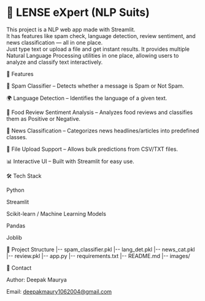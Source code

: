 # 🧠 LENSE eXpert (NLP Suits)

This project is a NLP web app made with Streamlit.  
It has features like spam check, language detection, review sentiment, and news classification — all in one place.  
Just type text or upload a file and get instant results.
It provides multiple Natural Language Processing utilities in one place, allowing users to analyze and classify text interactively.

🚀 Features

🤖 Spam Classifier – Detects whether a message is Spam or Not Spam.

🌍 Language Detection – Identifies the language of a given text.

🍔 Food Review Sentiment Analysis – Analyzes food reviews and classifies them as Positive or Negative.

📰 News Classification – Categorizes news headlines/articles into predefined classes.

📂 File Upload Support – Allows bulk predictions from CSV/TXT files.

📊 Interactive UI – Built with Streamlit for easy use.

🛠️ Tech Stack

Python

Streamlit

Scikit-learn / Machine Learning Models

Pandas

Joblib

📂 Project Structure
|-- spam_classifier.pkl
|-- lang_det.pkl
|-- news_cat.pkl
|-- review.pkl
|-- app.py
|-- requirements.txt
|-- README.md
|-- images/

📧 Contact

Author: Deepak Maurya

Email: deepakmaury1062004@gmail.com
